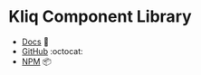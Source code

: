 # Kliq Component Library

- [Docs](https://kliq-docs.vercel.app/) 📄
- [GitHub](https://github.com/felixsebastian/kliq) :octocat:
- [NPM](https://www.npmjs.com/package/kliq) 📦
